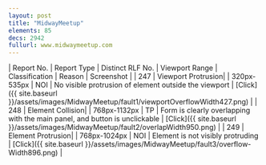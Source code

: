 ```yaml
---
layout: post
title: "MidwayMeetup"
elements: 85
decs: 2942
fullurl: www.midwaymeetup.com
---
```

| Report No. | Report Type | Distinct RLF No. | Viewport Range | Classification | Reason | Screenshot |
| 247 | Viewport Protrusion| | 320px-535px | NOI | No visible protrusion of element outside the viewport | [Click]({{ site.baseurl }}/assets/images/MidwayMeetup/fault1/viewportOverflowWidth427.png) |
| 248 | Element Collision| | 768px-1132px | TP | Form is clearly overlapping with the main panel, and button is unclickable | [Click]({{ site.baseurl }}/assets/images/MidwayMeetup/fault2/overlapWidth950.png) |
| 249 | Element Protrusion| | 768px-1024px | NOI | Element is not visibly protruding | [Click]({{ site.baseurl }}/assets/images/MidwayMeetup/fault3/overflow-Width896.png) |
